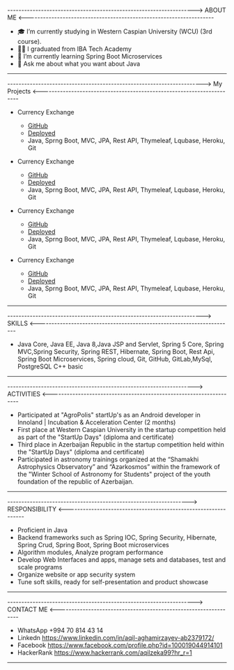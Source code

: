 ------------------------------------------------------------------->          ABOUT ME          <-------------------------------------------------------------------

- 🎓 I’m currently studying in Western Caspian University (WCU) (3rd course).
- 👨‍💻 I graduated from IBA Tech Academy 
- 🌱 I’m currently learning Spring Boot Microservices
- 💬 Ask me about what you want about Java

--------------------------------------------------------------------------------------------------------------------------------------------------------------------------

---------------------------------------------------------------------->           My Projects           <----------------------------------------------------------------------

- Currency Exchange
  - [GitHub](https://github.com/Aqilzeka/currency-converter)
  - [Deployed](https://calm-savannah-70817.herokuapp.com)
  -  Java, Sprng Boot, MVC, JPA, Rest API, Thymeleaf, Lqubase, Heroku, Git
  
- Currency Exchange
  - [GitHub]("https://github.com/Aqilzeka/currency-converter") 
  - [Deployed]("https://calm-savannah-70817.herokuapp.com/")
  -  Java, Sprng Boot, MVC, JPA, Rest API, Thymeleaf, Lqubase, Heroku, Git
  
- Currency Exchange
  - [GitHub]("https://github.com/Aqilzeka/currency-converter") 
  - [Deployed]("https://calm-savannah-70817.herokuapp.com/")
  -  Java, Sprng Boot, MVC, JPA, Rest API, Thymeleaf, Lqubase, Heroku, Git
  
- Currency Exchange
  - [GitHub]("https://github.com/Aqilzeka/currency-converter") 
  - [Deployed]("https://calm-savannah-70817.herokuapp.com/")
  -  Java, Sprng Boot, MVC, JPA, Rest API, Thymeleaf, Lqubase, Heroku, Git
  
--------------------------------------------------------------------------------------------------------------------------------------------------------------------------

---------------------------------------------------------------------->           SKILLS           <----------------------------------------------------------------------

- Java Core, Java EE, Java 8,Java JSP and Servlet, Spring 5 Core, Spring MVC,Spring Security, Spring REST,
Hibernate, Spring Boot, Rest Api, Spring Boot Microservices, Spring cloud, Git, GitHub, GitLab,MySql, PostgreSQL
C++ basic
--------------------------------------------------------------------------------------------------------------------------------------------------------------------------



------------------------------------------------------------------->         ACTIVITIES          <-------------------------------------------------------------------

- Participated at "AgroPolis" startUp's as an Android developer in Innoland | Incubation & Acceleration Center (2 months)
- First place at Western Caspian University in the startup competition held as part of the "StartUp Days" (diploma and certificate)
- Third place in Azerbaijan Republic in the startup competition held within the "StartUp Days" (diploma and certificate)
- Participated in astronomy trainings organized at the “Shamakhi Astrophysics Observatory” and “Azərkosmos” within the 
framework of the "Winter School of Astronomy for Students" project of the youth foundation of the republic of Azerbaijan.


--------------------------------------------------------------------------------------------------------------------------------------------------------------------------



----------------------------------------------------------------->       RESPONSIBILITY       <---------------------------------------------------------------

- Proficient in Java
- Backend frameworks such as Spring IOC, Spring Security, Hibernate, Spring Crud, Spring Boot, Spring Boot microservices
- Algorithm modules, Analyze program performance
- Develop Web Interfaces and apps, manage sets and databases, test and scale programs
- Organize website or app security system
- Tune soft skills, ready for self-presentation and product showcase 

--------------------------------------------------------------------------------------------------------------------------------------------------------------------------



------------------------------------------------------------------->       CONTACT ME       <----------------------------------------------------------------

- WhatsApp +994 70 814 43 14
- Linkedn https://www.linkedin.com/in/aqil-aghamirzayev-ab2379172/
- Facebook https://www.facebook.com/profile.php?id=100019044914101
- HackerRank https://www.hackerrank.com/aqilzeka99?hr_r=1

--------------------------------------------------------------------------------------------------------------------------------------------------------------------------







